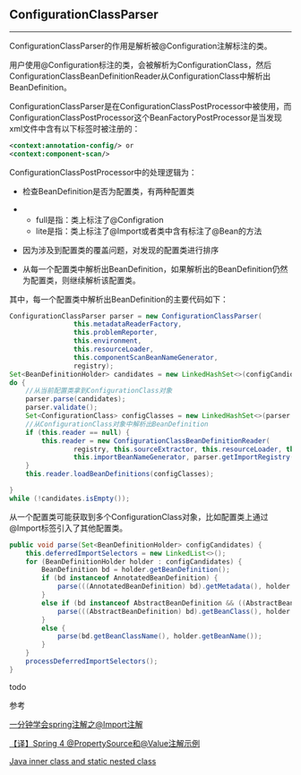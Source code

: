 ## ConfigurationClassParser

---

ConfigurationClassParser的作用是解析被@Configuration注解标注的类。

用户使用@Configuration标注的类，会被解析为ConfigurationClass，然后ConfigurationClassBeanDefinitionReader从ConfigurationClass中解析出BeanDefinition。

ConfigurationClassParser是在ConfigurationClassPostProcessor中被使用，而ConfigurationClassPostProcessor这个BeanFactoryPostProcessor是当发现xml文件中含有以下标签时被注册的：

```xml
<context:annotation-config/> or
<context:component-scan/>
```

 ConfigurationClassPostProcessor中的处理逻辑为：

* 检查BeanDefinition是否为配置类，有两种配置类
* * full是指：类上标注了@Configration
  * lite是指：类上标注了@Import或者类中含有标注了@Bean的方法
* 因为涉及到配置类的覆盖问题，对发现的配置类进行排序

* 从每一个配置类中解析出BeanDefinition，如果解析出的BeanDefinition仍然为配置类，则继续解析该配置类。

其中，每一个配置类中解析出BeanDefinition的主要代码如下：

```java
ConfigurationClassParser parser = new ConfigurationClassParser(
                this.metadataReaderFactory, 
                this.problemReporter, 
                this.environment,
                this.resourceLoader, 
                this.componentScanBeanNameGenerator, 
                registry);
Set<BeanDefinitionHolder> candidates = new LinkedHashSet<>(configCandidates);
do {
    //从当前配置类拿到ConfigurationClass对象
    parser.parse(candidates);
    parser.validate();
    Set<ConfigurationClass> configClasses = new LinkedHashSet<>(parser.getConfigurationClasses());
    //从ConfigurationClass对象中解析出BeanDefinition
    if (this.reader == null) {
        this.reader = new ConfigurationClassBeanDefinitionReader(
                registry, this.sourceExtractor, this.resourceLoader, this.environment,
                this.importBeanNameGenerator, parser.getImportRegistry());
    }
    this.reader.loadBeanDefinitions(configClasses);

}
while (!candidates.isEmpty());
```

从一个配置类可能获取到多个ConfigurationClass对象，比如配置类上通过@Import标签引入了其他配置类。

```java
public void parse(Set<BeanDefinitionHolder> configCandidates) {
    this.deferredImportSelectors = new LinkedList<>();
    for (BeanDefinitionHolder holder : configCandidates) {
        BeanDefinition bd = holder.getBeanDefinition();
        if (bd instanceof AnnotatedBeanDefinition) {
            parse(((AnnotatedBeanDefinition) bd).getMetadata(), holder.getBeanName());
        }
        else if (bd instanceof AbstractBeanDefinition && ((AbstractBeanDefinition) bd).hasBeanClass()) {
            parse(((AbstractBeanDefinition) bd).getBeanClass(), holder.getBeanName());
        }
        else {
            parse(bd.getBeanClassName(), holder.getBeanName());
        }
    }
    processDeferredImportSelectors();
}
```





todo

参考

[ 一分钟学会spring注解之@Import注解](http://blog.51cto.com/4247649/2118354)

[【译】Spring 4 @PropertySource和@Value注解示例](https://www.cnblogs.com/chenpi/p/6212534.html)

[Java inner class and static nested class](https://stackoverflow.com/questions/70324/java-inner-class-and-static-nested-class)



